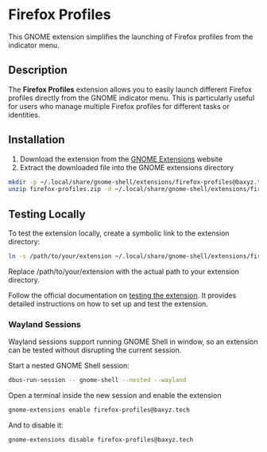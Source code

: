 # Firefox Profiles

This GNOME extension simplifies the launching of Firefox profiles from the indicator menu.

## Description

The **Firefox Profiles** extension allows you to easily launch different Firefox profiles directly from the GNOME indicator menu. This is particularly useful for users who manage multiple Firefox profiles for different tasks or identities.

## Installation

1. Download the extension from the [GNOME Extensions](https://extensions.gnome.org/) website
2. Extract the downloaded file into the GNOME extensions directory

```bash
mkdir -p ~/.local/share/gnome-shell/extensions/firefox-profiles@baxyz.tech
unzip firefox-profiles.zip -d ~/.local/share/gnome-shell/extensions/firefox-profiles@baxyz.tech
```

## Testing Locally

To test the extension locally, create a symbolic link to the extension directory:

```bash
ln -s /path/to/your/extension ~/.local/share/gnome-shell/extensions/firefox-profiles@baxyz.tech
```

Replace /path/to/your/extension with the actual path to your extension directory.

Follow the official documentation on [testing the extension](https://gjs.guide/extensions/development/creating.html#testing-the-extension). It provides detailed instructions on how to set up and test the extension.

### Wayland Sessions

Wayland sessions support running GNOME Shell in window, so an extension can be tested without disrupting the current session.

Start a nested GNOME Shell session:

```bash
dbus-run-session -- gnome-shell --nested --wayland
```

Open a terminal inside the new session and enable the extension    

```bash
gnome-extensions enable firefox-profiles@baxyz.tech
```

And to disable it:
```bash
gnome-extensions disable firefox-profiles@baxyz.tech
```
